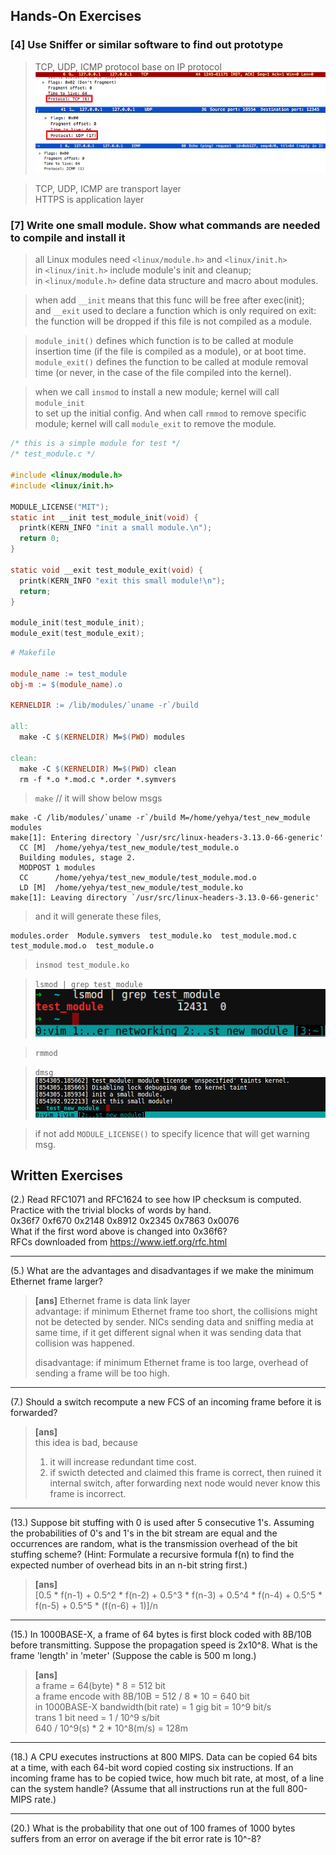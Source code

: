 ## Hands-On Exercises ##

### [4] Use Sniffer or similar software to find out prototype ###
> TCP, UDP, ICMP protocol base on IP protocol  
![3.png](images/3.png)  
![4.png](images/4.png)  
![5.png](images/5.png)  

> TCP, UDP, ICMP are transport layer  
> HTTPS is application layer

### [7] Write one small module. Show what commands are needed to compile and install it ###

> all Linux modules need `<linux/module.h>` and `<linux/init.h>`  
> in `<linux/init.h>` include module's init and cleanup;  
> in `<linux/module.h>` define data structure and macro about modules.  

> when add `__init` means that this func will be free after exec(init);  
> and `__exit` used to declare a function which is only required on exit: 
> the function will be dropped if this file is not compiled as a module.

> `module_init()` defines which function is to be called at module insertion time 
> (if the file is compiled as a module), or at boot time.  
> `module_exit()` defines the function to be called at module removal time 
> (or never, in the case of the file compiled into the kernel).

> when we call `insmod` to install a new module; kernel will call `module_init`  
> to set up the initial config.
> And when call `rmmod` to remove specific module; kernel will call `module_exit` 
> to remove the module.

```c
/* this is a simple module for test */
/* test_module.c */

#include <linux/module.h>
#include <linux/init.h>

MODULE_LICENSE("MIT");
static int __init test_module_init(void) {
  printk(KERN_INFO "init a small module.\n");
  return 0;
}

static void __exit test_module_exit(void) {
  printk(KERN_INFO "exit this small module!\n");
  return;
}

module_init(test_module_init);
module_exit(test_module_exit);
```

```makefile
# Makefile

module_name := test_module
obj-m := $(module_name).o

KERNELDIR := /lib/modules/`uname -r`/build

all:
  make -C $(KERNELDIR) M=$(PWD) modules

clean:
  make -C $(KERNELDIR) M=$(PWD) clean
  rm -f *.o *.mod.c *.order *.symvers
```

> `make`  // it will show below msgs

```text
make -C /lib/modules/`uname -r`/build M=/home/yehya/test_new_module modules
make[1]: Entering directory `/usr/src/linux-headers-3.13.0-66-generic'
  CC [M]  /home/yehya/test_new_module/test_module.o
  Building modules, stage 2.
  MODPOST 1 modules
  CC      /home/yehya/test_new_module/test_module.mod.o
  LD [M]  /home/yehya/test_new_module/test_module.ko
make[1]: Leaving directory `/usr/src/linux-headers-3.13.0-66-generic'
```
> and it will generate these files,

```text
modules.order  Module.symvers  test_module.ko  test_module.mod.c  
test_module.mod.o  test_module.o
```

> `insmod test_module.ko`

> `lsmod | grep test_module`  
![2.png](images/2.png)

> `rmmod`

> `dmsg`  
![1.png](images/1.png)  

> if not add `MODULE_LICENSE()` to specify licence that will get warning msg.  

## Written Exercises ##

(2.) Read RFC1071 and RFC1624 to see how IP checksum is computed. Practice with 
the trivial blocks of words by hand.  
0x36f7    0xf670    0x2148   0x8912   0x2345  0x7863  0x0076  
What if the first word above is changed into 0x36f6?  
RFCs downloaded from https://www.ietf.org/rfc.html

-----

(5.) What are the advantages and disadvantages if we make the minimum Ethernet 
frame larger?  

> **[ans]** Ethernet frame is data link layer  
> advantage: if minimum Ethernet frame too short, the collisions might not be
> detected by sender. NICs sending data and sniffing media at same time, if it 
> get different signal when it was sending data that collision was happened.  
>  
> disadvantage: if minimum Ethernet frame is too large, overhead of sending a frame 
> will be too high.

-----

(7.) Should a switch recompute a new FCS of an incoming frame before it is 
forwarded?

> **[ans]**  
> this idea is bad, because  
> 1. it will increase redundant time cost.  
> 2. if swicth detected and claimed this frame is correct, then ruined it internal 
> switch, after forwarding next node would never know this frame is incorrect.

-----

(13.) Suppose bit stuffing with 0 is used after 5 consecutive 1's. Assuming the 
probabilities of 0's and 1's in the bit stream are equal and the occurrences 
are random, what is the transmission overhead of the bit stuffing scheme? 
(Hint: Formulate a recursive formula f(n) to find the expected number of 
overhead bits in an n-bit string first.)

> **[ans]**  
> [0.5 * f(n-1) + 0.5^2 * f(n-2) + 0.5^3 * f(n-3) + 0.5^4 * f(n-4) + 0.5^5 * f(n-5) + 0.5^5 * (f(n-6) + 1)]/n
-----

(15.) In 1000BASE-X, a frame of 64 bytes is first block coded with 8B/10B 
before transmitting. Suppose the propagation speed is 2x10^8. What is the frame 
'length' in 'meter' (Suppose the cable is 500 m long.)

> **[ans]**  
> a frame = 64(byte) * 8 = 512 bit  
> a frame encode with 8B/10B = 512 / 8 * 10 = 640 bit  
> in 1000BASE-X bandwidth(bit rate) = 1 gig bit = 10^9 bit/s  
> trans 1 bit need = 1 / 10^9 s/bit  
> 640 / 10^9(s) * 2 * 10^8(m/s) = 128m  

-----

(18.) A CPU executes instructions at 800 MIPS. Data can be copied 64 bits at a 
time, with each 64-bit word copied costing six instructions. If an incoming 
frame has to be copied twice, how much bit rate, at most, of a line can the 
system handle? (Assume that all instructions run at the full 800-MIPS rate.)

-----

(20.) What is the probability that one out of 100 frames of 1000 bytes suffers 
from an error on average if the bit error rate is 10^-8?



